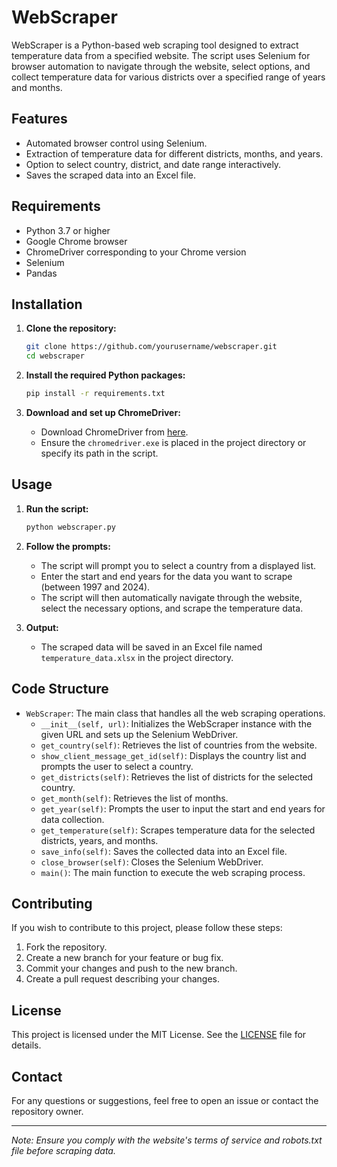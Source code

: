 # WebScraper

WebScraper is a Python-based web scraping tool designed to extract temperature data from a specified website. The script uses Selenium for browser automation to navigate through the website, select options, and collect temperature data for various districts over a specified range of years and months.

## Features

- Automated browser control using Selenium.
- Extraction of temperature data for different districts, months, and years.
- Option to select country, district, and date range interactively.
- Saves the scraped data into an Excel file.

## Requirements

- Python 3.7 or higher
- Google Chrome browser
- ChromeDriver corresponding to your Chrome version
- Selenium
- Pandas

## Installation

1. **Clone the repository:**

    ```bash
    git clone https://github.com/yourusername/webscraper.git
    cd webscraper
    ```

2. **Install the required Python packages:**

    ```bash
    pip install -r requirements.txt
    ```

3. **Download and set up ChromeDriver:**

    - Download ChromeDriver from [here](https://sites.google.com/a/chromium.org/chromedriver/downloads).
    - Ensure the `chromedriver.exe` is placed in the project directory or specify its path in the script.

## Usage

1. **Run the script:**

    ```bash
    python webscraper.py
    ```

2. **Follow the prompts:**

    - The script will prompt you to select a country from a displayed list.
    - Enter the start and end years for the data you want to scrape (between 1997 and 2024).
    - The script will then automatically navigate through the website, select the necessary options, and scrape the temperature data.

3. **Output:**

    - The scraped data will be saved in an Excel file named `temperature_data.xlsx` in the project directory.

## Code Structure

- `WebScraper`: The main class that handles all the web scraping operations.
    - `__init__(self, url)`: Initializes the WebScraper instance with the given URL and sets up the Selenium WebDriver.
    - `get_country(self)`: Retrieves the list of countries from the website.
    - `show_client_message_get_id(self)`: Displays the country list and prompts the user to select a country.
    - `get_districts(self)`: Retrieves the list of districts for the selected country.
    - `get_month(self)`: Retrieves the list of months.
    - `get_year(self)`: Prompts the user to input the start and end years for data collection.
    - `get_temperature(self)`: Scrapes temperature data for the selected districts, years, and months.
    - `save_info(self)`: Saves the collected data into an Excel file.
    - `close_browser(self)`: Closes the Selenium WebDriver.
    - `main()`: The main function to execute the web scraping process.

## Contributing

If you wish to contribute to this project, please follow these steps:

1. Fork the repository.
2. Create a new branch for your feature or bug fix.
3. Commit your changes and push to the new branch.
4. Create a pull request describing your changes.

## License

This project is licensed under the MIT License. See the [LICENSE](LICENSE) file for details.

## Contact

For any questions or suggestions, feel free to open an issue or contact the repository owner.

---

*Note: Ensure you comply with the website's terms of service and robots.txt file before scraping data.*
